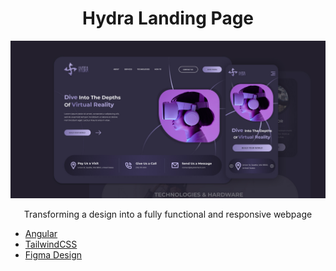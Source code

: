 <h1 align=center>Hydra Landing Page</h1>


[<img src="public/readme.png">](https://github.com/EvaldasP)
<p align=center>Transforming a design into a fully functional and responsive webpage</p>

- [Angular](https://angular.dev/)
- [TailwindCSS](https://tailwindcss.com/)
- [Figma Design](https://www.figma.com/community/file/1196146735025729739/hydra-landing-page?searchSessionId=ly4jjiix-eo9z46kf75w)
